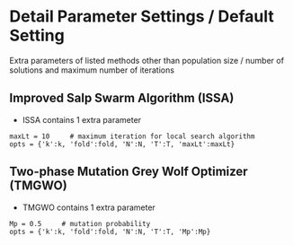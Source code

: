 # Detail Parameter Settings / Default Setting
Extra parameters of listed methods other than population size / number of solutions and maximum number of iterations


## Improved Salp Swarm Algorithm (ISSA)
* ISSA contains 1 extra parameter
```code 
maxLt = 10     # maximum iteration for local search algorithm
opts = {'k':k, 'fold':fold, 'N':N, 'T':T, 'maxLt':maxLt}
```

## Two-phase Mutation Grey Wolf Optimizer (TMGWO)
* TMGWO contains 1 extra parameter
```code 
Mp = 0.5     # mutation probability
opts = {'k':k, 'fold':fold, 'N':N, 'T':T, 'Mp':Mp}
```

